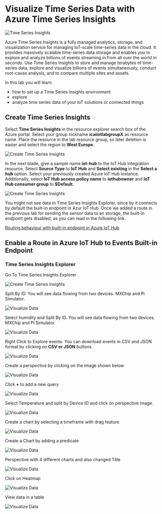 # Visualize Time Series Data with Azure Time Series Insights

![Time Series Insights](../images/visualize_timeseriesinsights.jpg)

Azure Time Series Insights is a fully managed analytics, storage, and visualization service for managing IoT-scale time-series data in the cloud. It provides massively scalable time-series data storage and enables you to explore and analyze billions of events streaming in from all over the world in seconds. Use Time Series Insights to store and manage terabytes of time-series data, explore and visualize billions of events simultaneously, conduct root-cause analysis, and to compare multiple sites and assets.

In this lab you will learn

* how to set up a Time Series Insights environment
* explore
* analyze time series data of your IoT solutions or connected things

## Create Time Series Insights

Select **Time Series Insights** in the resource explorer search box of the Azure portal.
Select your group nickname **icaiiotlabgroupX** as resource name. Place the resource in the lab resource group, so later deletion is easier and select the region to **West Europe**.

![Create Time Series Insights](../images/visualize-20.PNG)

In the next blade, give a sample name **iot-hub** to the IoT Hub integration resource.
Select **Source Type** to **IoT Hub** and **Select existing** in the **Select a hub** option. Select your previously created Azure IoT Hub instance.
Additionally, select **IoT Hub access policy name** to **iothubowner** and **IoT Hub consumer group** to **$Default**.

![Create Time Series Insights](../images/visualize-21.PNG)

You might not see data in Time Series Insights Explorer, since by it connects by default the built-in endpoint in Azur IoT Hub. Once we added a route in the previous lab for sending the sensor data to an storage, the built-in endpoint gets disabled, as you can read in the following link.

[Routing behaviour with built-in endpoint in Azure IoT Hub](https://docs.microsoft.com/es-es/azure/iot-hub/iot-hub-devguide-messages-d2c#built-in-endpoint)

## Enable a Route in Azure IoT Hub to Events Built-in Endpoint

### Time Series Insights Explorer

Go To Time Series Insights Explorer

![Create Time Series Insights](../images/visualize-24.PNG)

Split By ID. You will see data flowing from two devices. MXChip and Pi Simulator. 

![Visualize Data](../images/visualize_06_Visual1.png)

Select humidity and Split By ID. You will see data flowing from two devices. MXChip and Pi Simulator.

![Visualize Data](../images/visualize_07_Visual2.png)

Right Click to Explore events. You can download events in CSV and JSON format by clicking on **CSV or JSON** buttons

![Visualize Data](../images/visualize_08_Visual3.png)

Create a perspective by clicking on the image shown below

![Visualize Data](../images/visualize_perspective.png)

Click **+** to add a new query

![Visualize Data](../images/visualize_10_visual10.png)

Select Temperature and split by Device ID and click on perspective image.

![Visualize Data](../images/visualize_11_visual11.png)

Create a chart by selecting a timeframe with drag feature

![Visualize Data](../images/visualize_12_Visual12.png)

Create a Chart by adding a predicate

![Visualize Data](../images/visualize_predicate.png)

Perspective with 4 different charts and also changed Title

![Visualize Data](../images/visualize_14_Visual_dashboard.png)

Click on Heatmap

![Visualize Data](../images/visualize_heatmap.png)

View data in a table

![Visualize Data](../images/visualize_table.png)
